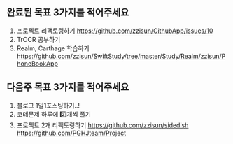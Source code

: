 ## 완료된 목표 3가지를 적어주세요

1. 프로젝트 리팩토링하기 
    https://github.com/zzisun/GithubApp/issues/10
2. TrOCR 공부하기
3. Realm, Carthage 학습하기
    https://github.com/zzisun/SwiftStudy/tree/master/Study/Realm/zzisun/PhoneBookApp

## 다음주 목표 3가지를 적어주세요

1. 블로그 1일1포스팅하기..!
2. 코테문제 하루에 2️⃣개씩 풀기
3. 프로젝트 2개 리팩토링하기
   https://github.com/zzisun/sidedish 
   https://github.com/PGHJteam/Project 
